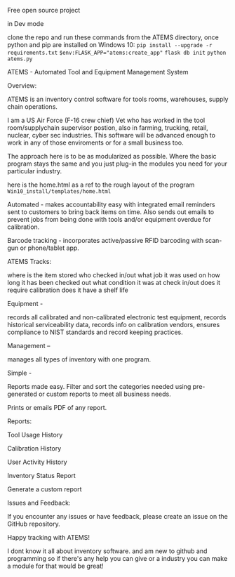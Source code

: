 Free open source project

in Dev mode

clone the repo and run these commands from the ATEMS directory, once python and pip are installed on Windows 10:
`pip install --upgrade -r requirements.txt`
`$env:FLASK_APP="atems:create_app"`
`flask db init`
`python atems.py`


ATEMS - Automated Tool and Equipment Management System

Overview:

ATEMS is an inventory control software for tools rooms, warehouses, supply chain operations. 

I am a US Air Force (F-16 crew chief) Vet who has worked in the tool room/supplychain supervisor postion, also in farming, trucking, retail, nuclear, cyber sec industries. This software will be advanced enough to work in any of those enviroments or for a small business too.

The approach here is to be as modularized as possible. Where the basic program stays the same and you just plug-in the modules you need for your particular industry. 


here is the home.html as a ref to the rough layout of the program 
`Win10_install/templates/home.html`

Automated - makes accountability easy with integrated email reminders sent to customers to bring back items on time. Also sends out emails to prevent jobs from being done with tools and/or equipment overdue for calibration. 

Barcode tracking - incorporates active/passive RFID barcoding with scan-gun or phone/tablet app. 


ATEMS Tracks:

where is the item stored
who checked in/out
what job it was used on
how long it has been checked out
what condition it was at check in/out
does it require calibration
does it have a shelf life




Equipment - 

records all calibrated and non-calibrated electronic test equipment, 
records historical serviceability data,
records info on calibration vendors,
ensures compliance to NIST standards and record keeping practices.



Management –

manages all types of inventory with one program.



Simple -

Reports made easy. Filter and sort the categories needed using pre-generated or custom reports to meet all business needs.

Prints or emails PDF of any report.
 


Reports:

Tool Usage History

Calibration History

User Activity History

Inventory Status Report

Generate a custom report

Issues and Feedback:



If you encounter any issues or have feedback, please create an issue on the GitHub repository.

Happy tracking with ATEMS!

I dont know it all about inventory software. and am new to github and programming so if there's any help you can give or a industry you can make a module for that would be great! 
